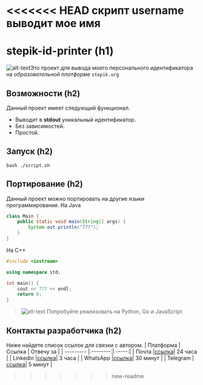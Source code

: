 <<<<<<< HEAD
скрипт username выводит мое имя
=======
# stepik-id-printer (h1) 
![alt-text](https://ucarecdn.com/02b8ff49-8f2b-4ce9-be84-7d4bdc6b9b67/ "Картинка")Это проект для вывода моего персонального идентификатора на *образовательной платформе* `stepik.org`
## Возможности (h2)
Данный проект имеет следующий функционал.
- Выводит в **stdout** уникальный идентификатор.
- Без зависимостей.
- Простой.
## Запуск (h2)
`bash ./script.sh`
## Портирование (h2)
Данный проект можно портировать на другие языки программирования.
На Java
```java
class Main {
	public static void main(String[] args) {
		System.out.println("777");
	}
}
```
На С++
```c++
#include <iostream>

using namespace std;

int main() {
	cout << 777 << endl;
	return 0;
}
```

> ![alt-text](https://sun1-28.userapi.com/s/v1/ig2/Q05TQw7WQMWQIOY8_aK2PZQkdaXiZiYr9bebJ1tUcOf216oc2kdON_c9EjA6rU6fxwSS79Co6blmd0VXU8dP5MHj.jpg?size=50x0&quality=96&crop=50,70,292,292&ava=1 "") Попробуйте реализовать на Python, Go и JavaScript

## Контакты разработчика (h2)
Ниже найдете список ссылок для связки с автором.
| Платформа | Ссылка   | Отвечу за  |
| --------- |:--------:| -----:|
| Почта     |[ссылка](https://www.google.com)| 24 часа  |
| Linkedln  |[ссылка](https://www.google.com)| 3 часа   |
| WhatsApp  |[ссылка](https://www.google.com)| 30 минут |
| Telegram  |[ссылка](https://www.google.com)| 5 минут  |
>>>>>>> new-readme
